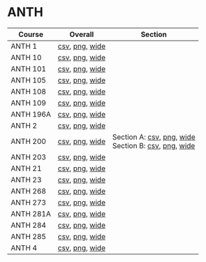 # ANTH

| Course | Overall | Section |
| ------ | ------- | ------- |
| ANTH 1 | [csv](https://github.com/UCSD-Historical-Enrollment-Data/2023Fall/blob/main/overall/ANTH%201.csv), [png](https://raw.githubusercontent.com/UCSD-Historical-Enrollment-Data/2023Fall/main/plot_overall/ANTH%201.png), [wide](https://raw.githubusercontent.com/UCSD-Historical-Enrollment-Data/2023Fall/main/plot_overall_wide/ANTH%201.png) |  |
| ANTH 10 | [csv](https://github.com/UCSD-Historical-Enrollment-Data/2023Fall/blob/main/overall/ANTH%2010.csv), [png](https://raw.githubusercontent.com/UCSD-Historical-Enrollment-Data/2023Fall/main/plot_overall/ANTH%2010.png), [wide](https://raw.githubusercontent.com/UCSD-Historical-Enrollment-Data/2023Fall/main/plot_overall_wide/ANTH%2010.png) |  |
| ANTH 101 | [csv](https://github.com/UCSD-Historical-Enrollment-Data/2023Fall/blob/main/overall/ANTH%20101.csv), [png](https://raw.githubusercontent.com/UCSD-Historical-Enrollment-Data/2023Fall/main/plot_overall/ANTH%20101.png), [wide](https://raw.githubusercontent.com/UCSD-Historical-Enrollment-Data/2023Fall/main/plot_overall_wide/ANTH%20101.png) |  |
| ANTH 105 | [csv](https://github.com/UCSD-Historical-Enrollment-Data/2023Fall/blob/main/overall/ANTH%20105.csv), [png](https://raw.githubusercontent.com/UCSD-Historical-Enrollment-Data/2023Fall/main/plot_overall/ANTH%20105.png), [wide](https://raw.githubusercontent.com/UCSD-Historical-Enrollment-Data/2023Fall/main/plot_overall_wide/ANTH%20105.png) |  |
| ANTH 108 | [csv](https://github.com/UCSD-Historical-Enrollment-Data/2023Fall/blob/main/overall/ANTH%20108.csv), [png](https://raw.githubusercontent.com/UCSD-Historical-Enrollment-Data/2023Fall/main/plot_overall/ANTH%20108.png), [wide](https://raw.githubusercontent.com/UCSD-Historical-Enrollment-Data/2023Fall/main/plot_overall_wide/ANTH%20108.png) |  |
| ANTH 109 | [csv](https://github.com/UCSD-Historical-Enrollment-Data/2023Fall/blob/main/overall/ANTH%20109.csv), [png](https://raw.githubusercontent.com/UCSD-Historical-Enrollment-Data/2023Fall/main/plot_overall/ANTH%20109.png), [wide](https://raw.githubusercontent.com/UCSD-Historical-Enrollment-Data/2023Fall/main/plot_overall_wide/ANTH%20109.png) |  |
| ANTH 196A | [csv](https://github.com/UCSD-Historical-Enrollment-Data/2023Fall/blob/main/overall/ANTH%20196A.csv), [png](https://raw.githubusercontent.com/UCSD-Historical-Enrollment-Data/2023Fall/main/plot_overall/ANTH%20196A.png), [wide](https://raw.githubusercontent.com/UCSD-Historical-Enrollment-Data/2023Fall/main/plot_overall_wide/ANTH%20196A.png) |  |
| ANTH 2 | [csv](https://github.com/UCSD-Historical-Enrollment-Data/2023Fall/blob/main/overall/ANTH%202.csv), [png](https://raw.githubusercontent.com/UCSD-Historical-Enrollment-Data/2023Fall/main/plot_overall/ANTH%202.png), [wide](https://raw.githubusercontent.com/UCSD-Historical-Enrollment-Data/2023Fall/main/plot_overall_wide/ANTH%202.png) |  |
| ANTH 200 | [csv](https://github.com/UCSD-Historical-Enrollment-Data/2023Fall/blob/main/overall/ANTH%20200.csv), [png](https://raw.githubusercontent.com/UCSD-Historical-Enrollment-Data/2023Fall/main/plot_overall/ANTH%20200.png), [wide](https://raw.githubusercontent.com/UCSD-Historical-Enrollment-Data/2023Fall/main/plot_overall_wide/ANTH%20200.png) | Section A: [csv](https://github.com/UCSD-Historical-Enrollment-Data/2023Fall/blob/main/section/ANTH%20200_A.csv), [png](https://raw.githubusercontent.com/UCSD-Historical-Enrollment-Data/2023Fall/main/plot_section/ANTH%20200_A.png), [wide](https://raw.githubusercontent.com/UCSD-Historical-Enrollment-Data/2023Fall/main/plot_section_wide/ANTH%20200_A.png)<br>Section B: [csv](https://github.com/UCSD-Historical-Enrollment-Data/2023Fall/blob/main/section/ANTH%20200_B.csv), [png](https://raw.githubusercontent.com/UCSD-Historical-Enrollment-Data/2023Fall/main/plot_section/ANTH%20200_B.png), [wide](https://raw.githubusercontent.com/UCSD-Historical-Enrollment-Data/2023Fall/main/plot_section_wide/ANTH%20200_B.png) |
| ANTH 203 | [csv](https://github.com/UCSD-Historical-Enrollment-Data/2023Fall/blob/main/overall/ANTH%20203.csv), [png](https://raw.githubusercontent.com/UCSD-Historical-Enrollment-Data/2023Fall/main/plot_overall/ANTH%20203.png), [wide](https://raw.githubusercontent.com/UCSD-Historical-Enrollment-Data/2023Fall/main/plot_overall_wide/ANTH%20203.png) |  |
| ANTH 21 | [csv](https://github.com/UCSD-Historical-Enrollment-Data/2023Fall/blob/main/overall/ANTH%2021.csv), [png](https://raw.githubusercontent.com/UCSD-Historical-Enrollment-Data/2023Fall/main/plot_overall/ANTH%2021.png), [wide](https://raw.githubusercontent.com/UCSD-Historical-Enrollment-Data/2023Fall/main/plot_overall_wide/ANTH%2021.png) |  |
| ANTH 23 | [csv](https://github.com/UCSD-Historical-Enrollment-Data/2023Fall/blob/main/overall/ANTH%2023.csv), [png](https://raw.githubusercontent.com/UCSD-Historical-Enrollment-Data/2023Fall/main/plot_overall/ANTH%2023.png), [wide](https://raw.githubusercontent.com/UCSD-Historical-Enrollment-Data/2023Fall/main/plot_overall_wide/ANTH%2023.png) |  |
| ANTH 268 | [csv](https://github.com/UCSD-Historical-Enrollment-Data/2023Fall/blob/main/overall/ANTH%20268.csv), [png](https://raw.githubusercontent.com/UCSD-Historical-Enrollment-Data/2023Fall/main/plot_overall/ANTH%20268.png), [wide](https://raw.githubusercontent.com/UCSD-Historical-Enrollment-Data/2023Fall/main/plot_overall_wide/ANTH%20268.png) |  |
| ANTH 273 | [csv](https://github.com/UCSD-Historical-Enrollment-Data/2023Fall/blob/main/overall/ANTH%20273.csv), [png](https://raw.githubusercontent.com/UCSD-Historical-Enrollment-Data/2023Fall/main/plot_overall/ANTH%20273.png), [wide](https://raw.githubusercontent.com/UCSD-Historical-Enrollment-Data/2023Fall/main/plot_overall_wide/ANTH%20273.png) |  |
| ANTH 281A | [csv](https://github.com/UCSD-Historical-Enrollment-Data/2023Fall/blob/main/overall/ANTH%20281A.csv), [png](https://raw.githubusercontent.com/UCSD-Historical-Enrollment-Data/2023Fall/main/plot_overall/ANTH%20281A.png), [wide](https://raw.githubusercontent.com/UCSD-Historical-Enrollment-Data/2023Fall/main/plot_overall_wide/ANTH%20281A.png) |  |
| ANTH 284 | [csv](https://github.com/UCSD-Historical-Enrollment-Data/2023Fall/blob/main/overall/ANTH%20284.csv), [png](https://raw.githubusercontent.com/UCSD-Historical-Enrollment-Data/2023Fall/main/plot_overall/ANTH%20284.png), [wide](https://raw.githubusercontent.com/UCSD-Historical-Enrollment-Data/2023Fall/main/plot_overall_wide/ANTH%20284.png) |  |
| ANTH 285 | [csv](https://github.com/UCSD-Historical-Enrollment-Data/2023Fall/blob/main/overall/ANTH%20285.csv), [png](https://raw.githubusercontent.com/UCSD-Historical-Enrollment-Data/2023Fall/main/plot_overall/ANTH%20285.png), [wide](https://raw.githubusercontent.com/UCSD-Historical-Enrollment-Data/2023Fall/main/plot_overall_wide/ANTH%20285.png) |  |
| ANTH 4 | [csv](https://github.com/UCSD-Historical-Enrollment-Data/2023Fall/blob/main/overall/ANTH%204.csv), [png](https://raw.githubusercontent.com/UCSD-Historical-Enrollment-Data/2023Fall/main/plot_overall/ANTH%204.png), [wide](https://raw.githubusercontent.com/UCSD-Historical-Enrollment-Data/2023Fall/main/plot_overall_wide/ANTH%204.png) |  |

